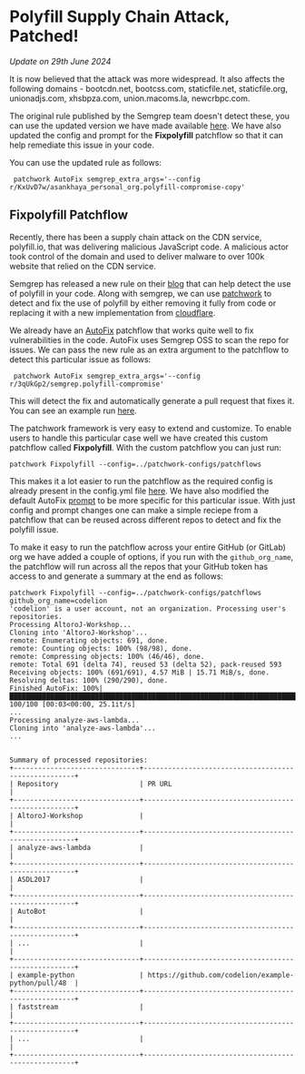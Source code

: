 # Polyfill Supply Chain Attack, Patched!

_Update on 29th June 2024_

It is now believed that the attack was more widespread. It also affects the following domains - bootcdn.net, bootcss.com, staticfile.net, staticfile.org, unionadjs.com, xhsbpza.com, union.macoms.la, newcrbpc.com. 

The original rule published by the Semgrep team doesn't detect these, you can use the updated version we have made available [here](https://semgrep.dev/playground/r/KxUvD7w/asankhaya_personal_org.polyfill-compromise-copy). We have also updated the config and prompt for the **Fixpolyfill** patchflow so that it can help remediate this issue in your code. 

You can use the updated rule as follows:

```
 patchwork AutoFix semgrep_extra_args='--config r/KxUvD7w/asankhaya_personal_org.polyfill-compromise-copy' 
```

## Fixpolyfill Patchflow
Recently, there has been a supply chain attack on the CDN service, polyfill.io, that was delivering malicious JavaScript code. A malicious actor took control
of the domain and used to deliver malware to over 100k website that relied on the CDN service. 

Semgrep has released a new rule on their [blog](https://semgrep.dev/blog/2024/protect-your-code-from-the-polyfill-supply-chain-attack) that can help detect the use of polyfill in your code. Along with semgrep, we can use [patchwork](hhttps://github.com/patched-codes/patchwork) to detect and fix the use of polyfill by either removing it fully from code or replacing it with a new implementation from [cloudflare](https://blog.cloudflare.com/polyfill-io-now-available-on-cdnjs-reduce-your-supply-chain-risk).

We already have an [AutoFix](https://github.com/patched-codes/patchwork/blob/main/patchwork/patchflows/AutoFix/README.md) patchflow that works quite well
to fix vulnerabilities in the code. AutoFix uses Semgrep OSS to scan the repo for issues. We can pass the new rule as an extra argument to the patchflow to detect this particular issue as follows:

```
 patchwork AutoFix semgrep_extra_args='--config r/3qUkGp2/semgrep.polyfill-compromise' 
```

This will detect the fix and automatically generate a pull request that fixes it. You can see an example run [here](https://github.com/codelion/example-python/pull/48).

The patchwork framework is very easy to extend and customize. To enable users to handle this particular case well we have created this custom patchflow called **Fixpolyfill**. With the custom patchflow you can just run:

```
patchwork Fixpolyfill --config=../patchwork-configs/patchflows
```

This makes it a lot easier to run the patchflow as the required config is already present in the config.yml file [here](https://github.com/patched-codes/patchwork-configs/blob/main/patchflows/Fixpolyfill/config.yml#L6). We have also modified the default AutoFix [prompt](https://github.com/patched-codes/patchwork-configs/blob/main/patchflows/Fixpolyfill/prompt.json) to be more specific for this particular issue. With just config and prompt changes one can make a simple reciepe from a patchflow that can be reused across different repos to detect and fix the polyfill issue.

To make it easy to run the patchflow across your entire GitHub (or GitLab) org we have added a couple of options, if you run with the `github_org_name`, the patchflow will run across all the repos that your GitHub token has access to and generate a summary at the end as follows:

```
patchwork Fixpolyfill --config=../patchwork-configs/patchflows github_org_name=codelion
'codelion' is a user account, not an organization. Processing user's repositories.
Processing AltoroJ-Workshop...
Cloning into 'AltoroJ-Workshop'...
remote: Enumerating objects: 691, done.
remote: Counting objects: 100% (98/98), done.
remote: Compressing objects: 100% (46/46), done.
remote: Total 691 (delta 74), reused 53 (delta 52), pack-reused 593
Receiving objects: 100% (691/691), 4.57 MiB | 15.71 MiB/s, done.
Resolving deltas: 100% (290/290), done.
Finished AutoFix: 100%|█████████████████████████████████████████████████████████████████████████████████████████████████████████▉| 100/100 [00:03<00:00, 25.1it/s]
...
Processing analyze-aws-lambda...
Cloning into 'analyze-aws-lambda'...
...


Summary of processed repositories:
+-------------------------------+-----------------------------------------------------+
| Repository                    | PR URL                                              |
+-------------------------------+-----------------------------------------------------+
| AltoroJ-Workshop              |                                                     |
+-------------------------------+-----------------------------------------------------+
| analyze-aws-lambda            |                                                     |
+-------------------------------+-----------------------------------------------------+
| ASDL2017                      |                                                     |
+-------------------------------+-----------------------------------------------------+
| AutoBot                       |                                                     |
+-------------------------------+-----------------------------------------------------+
| ...                           |                                                     |
+-------------------------------+-----------------------------------------------------+
| example-python                | https://github.com/codelion/example-python/pull/48  |
+-------------------------------+-----------------------------------------------------+
| faststream                    |                                                     |
+-------------------------------+-----------------------------------------------------+
| ...                           |                                                     |
+-------------------------------+-----------------------------------------------------+
```

